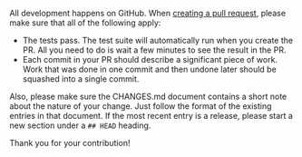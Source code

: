 All development happens on GitHub. When [creating a pull request](https://help.github.com/articles/creating-a-pull-request/), please make sure that all of the following apply:

- The tests pass. The test suite will automatically run when you create the PR. All you need to do is wait a few minutes to see the result in the PR.
- Each commit in your PR should describe a significant piece of work. Work that was done in one commit and then undone later should be squashed into a single commit.

Also, please make sure the CHANGES.md document contains a short note about the nature of your change. Just follow the format of the existing entries in that document. If the most recent entry is a release, please start a new section under a `## HEAD` heading.

Thank you for your contribution!
